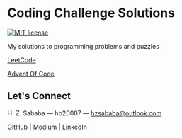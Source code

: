 # Coding Challenge Solutions

[![MIT license](https://img.shields.io/badge/License-MIT-blue.svg)](https://opensource.org/licenses/MIT)

My solutions to programming problems and puzzles

[LeetCode](leetcode/)

[Advent Of Code](advent-of-code/)

## Let's Connect

H. Z. Sababa — hb20007 — hzsababa@outlook.com

[GitHub](https://github.com/hb20007) | [Medium](https://medium.com/@hb20007) | [LinkedIn](https://www.linkedin.com/in/hanna-sababa/)
